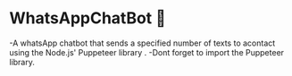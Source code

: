 # WhatsAppChatBot 🤖

-A whatsApp chatbot that sends a specified number of texts to acontact using the Node.js' Puppeteer library .
-Dont forget to import the Puppeteer library.

